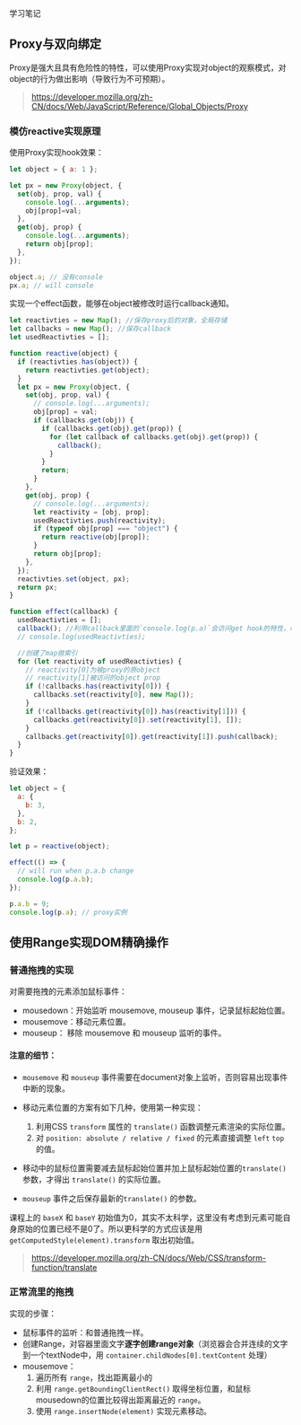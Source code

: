 学习笔记

## Proxy与双向绑定

Proxy是强大且具有危险性的特性，可以使用Proxy实现对object的观察模式，对object的行为做出影响（导致行为不可预期）。

> https://developer.mozilla.org/zh-CN/docs/Web/JavaScript/Reference/Global_Objects/Proxy

### 模仿reactive实现原理

使用Proxy实现hook效果：

```javascript
let object = { a: 1 };

let px = new Proxy(object, {
  set(obj, prop, val) {
    console.log(...arguments);
    obj[prop]=val;
  },
  get(obj, prop) {
    console.log(...arguments);
    return obj[prop];
  },
});

object.a; // 没有console
px.a; // will console
```

实现一个effect函数，能够在object被修改时运行callback通知。

```javascript
let reactivties = new Map(); //保存proxy后的对象，全局存储
let callbacks = new Map(); //保存callback
let usedReactivties = [];

function reactive(object) {
  if (reactivties.has(object)) {
    return reactivties.get(object);
  }
  let px = new Proxy(object, {
    set(obj, prop, val) {
      // console.log(...arguments);
      obj[prop] = val;
      if (callbacks.get(obj)) {
        if (callbacks.get(obj).get(prop)) {
          for (let callback of callbacks.get(obj).get(prop)) {
            callback();
          }
        }
        return;
      }
    },
    get(obj, prop) {
      // console.log(...arguments);
      let reactivity = [obj, prop];
      usedReactivties.push(reactivity);
      if (typeof obj[prop] === "object") {
        return reactive(obj[prop]);
      }
      return obj[prop];
    },
  });
  reactivties.set(object, px);
  return px;
}

function effect(callback) {
  usedReactivties = [];
  callback(); //利用callback里面的`console.log(p.a)`会访问get hook的特性，收集回调
  // console.log(usedReactivties);

  //创建了map做索引
  for (let reactivity of usedReactivties) {
    // reactivity[0]为被proxy的原object
    // reactivity[1]被访问的object prop
    if (!callbacks.has(reactivity[0])) {
      callbacks.set(reactivity[0], new Map());
    }
    if (!callbacks.get(reactivity[0]).has(reactivity[1])) {
      callbacks.get(reactivity[0]).set(reactivity[1], []);
    }
    callbacks.get(reactivity[0]).get(reactivity[1]).push(callback);
  }
}
```

验证效果：
```javascript
let object = {
  a: {
    b: 3,
  },
  b: 2,
};

let p = reactive(object);

effect(() => {
  // will run when p.a.b change
  console.log(p.a.b);
});

p.a.b = 9;
console.log(p.a); // proxy实例
```

## 使用Range实现DOM精确操作

### 普通拖拽的实现

对需要拖拽的元素添加鼠标事件：
- mousedown：开始监听 mousemove, mouseup 事件，记录鼠标起始位置。
- mousemove：移动元素位置。
- mouseup： 移除 mousemove 和 mouseup 监听的事件。


#### 注意的细节：

- `mousemove` 和 `mouseup` 事件需要在document对象上监听，否则容易出现事件中断的现象。

- 移动元素位置的方案有如下几种，使用第一种实现：
  1. 利用CSS `transform` 属性的 `translate()` 函数调整元素渲染的实际位置。
  2. 对 `position: absolute / relative / fixed` 的元素直接调整 `left` `top` 的值。

- 移动中的鼠标位置需要减去鼠标起始位置并加上鼠标起始位置的`translate()`参数，才得出 `translate()` 的实际位置。

- `mouseup` 事件之后保存最新的`translate()` 的参数。

课程上的 `baseX` 和 `baseY` 初始值为0，其实不太科学，这里没有考虑到元素可能自身原始的位置已经不是0了。所以更科学的方式应该是用 `getComputedStyle(element).transform` 取出初始值。

> https://developer.mozilla.org/zh-CN/docs/Web/CSS/transform-function/translate

### 正常流里的拖拽

实现的步骤：

- 鼠标事件的监听：和普通拖拽一样。
- 创建Range，对容器里面文字**逐字创建range对象**（浏览器会合并连续的文字到一个textNode中，用 `container.childNodes[0].textContent` 处理）
- mousemove：
  1. 遍历所有 `range`，找出距离最小的
  2. 利用 `range.getBoundingClientRect()` 取得坐标位置，和鼠标mousedown的位置比较得出距离最近的 `range`。 
  1. 使用 `range.insertNode(element)` 实现元素移动。

